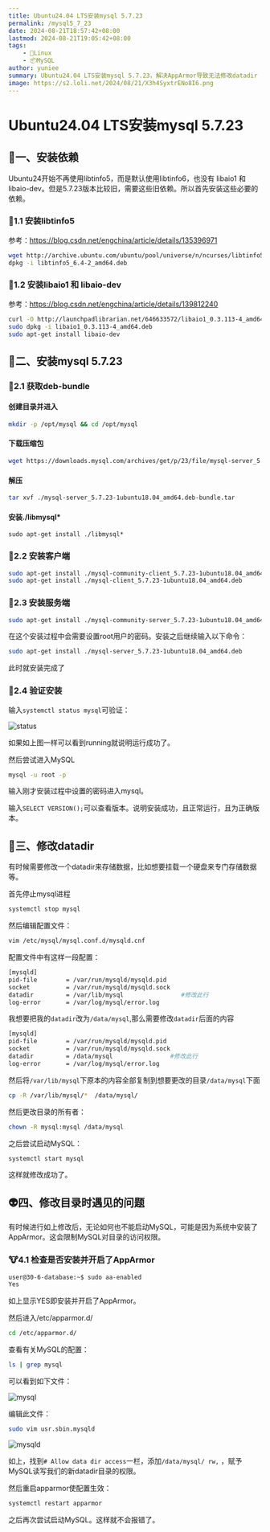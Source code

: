 ```yaml
---
title: Ubuntu24.04 LTS安装mysql 5.7.23
permalink: /mysql5_7_23
date: 2024-08-21T18:57:42+08:00
lastmod: 2024-08-21T19:05:42+08:00
tags: 
    - 🐘Linux
    - 📦MySQL
author: yuniee
summary: Ubuntu24.04 LTS安装mysql 5.7.23，解决AppArmor导致无法修改datadir
image: https://s2.loli.net/2024/08/21/X3h4SyxtrENo8I6.png
---
```




# Ubuntu24.04 LTS安装mysql 5.7.23

## 🐔一、安装依赖

Ubuntu24开始不再使用libtinfo5，而是默认使用libtinfo6，也没有 libaio1 和 libaio-dev。但是5.7.23版本比较旧，需要这些旧依赖。所以首先安装这些必要的依赖。

### 🫥1.1 安装libtinfo5

参考：https://blog.csdn.net/engchina/article/details/135396971

```bash
wget http://archive.ubuntu.com/ubuntu/pool/universe/n/ncurses/libtinfo5_6.4-2_amd64.deb
dpkg -i libtinfo5_6.4-2_amd64.deb
```

### 🫎1.2 安装libaio1 和 libaio-dev

参考：https://blog.csdn.net/engchina/article/details/139812240

```bash
curl -O http://launchpadlibrarian.net/646633572/libaio1_0.3.113-4_amd64.deb
sudo dpkg -i libaio1_0.3.113-4_amd64.deb 
sudo apt-get install libaio-dev
```

## 🤑二、安装mysql 5.7.23

### 🧐2.1 获取deb-bundle

#### 创建目录并进入

```bash
mkdir -p /opt/mysql && cd /opt/mysql
```

#### 下载压缩包

```bash
wget https://downloads.mysql.com/archives/get/p/23/file/mysql-server_5.7.23-1ubuntu18.04_amd64.deb-bundle.tar
```

#### 解压

```bash
tar xvf ./mysql-server_5.7.23-1ubuntu18.04_amd64.deb-bundle.tar
```

#### 安装./libmysql*

```bash\
sudo apt-get install ./libmysql*
```

### 🐺2.2 安装客户端

```bash
sudo apt-get install ./mysql-community-client_5.7.23-1ubuntu18.04_amd64.deb
sudo apt-get install ./mysql-client_5.7.23-1ubuntu18.04_amd64.deb
```

### 🥶2.3 安装服务端

```bash
sudo apt-get install ./mysql-community-server_5.7.23-1ubuntu18.04_amd64.deb
```

在这个安装过程中会需要设置root用户的密码。安装之后继续输入以下命令：

```bash
sudo apt-get install ./mysql-server_5.7.23-1ubuntu18.04_amd64.deb
```

此时就安装完成了

### 🥸2.4 验证安装

输入`systemctl status mysql`可验证：

<img src="https://s2.loli.net/2024/08/21/NGwqLZDzlmnCYau.jpg" alt="status"  />

如果如上图一样可以看到running就说明运行成功了。

然后尝试进入MySQL

```bash
mysql -u root -p
```

输入刚才安装过程中设置的密码进入mysql。

输入`SELECT VERSION();`可以查看版本。说明安装成功，且正常运行，且为正确版本。

## 🥳三、修改datadir

有时候需要修改一个datadir来存储数据，比如想要挂载一个硬盘来专门存储数据等。

首先停止mysql进程

```bash
systemctl stop mysql
```

然后编辑配置文件：

```bash
vim /etc/mysql/mysql.conf.d/mysqld.cnf
```

配置文件中有这样一段配置：

```bash
[mysqld]
pid-file        = /var/run/mysqld/mysqld.pid
socket          = /var/run/mysqld/mysqld.sock
datadir         = /var/lib/mysql                #修改此行
log-error       = /var/log/mysql/error.log
```

我想要把我的`datadir`改为`/data/mysql`,那么需要修改`datadir`后面的内容

```bash
[mysqld]
pid-file        = /var/run/mysqld/mysqld.pid
socket          = /var/run/mysqld/mysqld.sock
datadir         = /data/mysql                #修改此行
log-error       = /var/log/mysql/error.log
```

然后将`/var/lib/mysql`下原本的内容全部复制到想要更改的目录`/data/mysql`下面

```bash
cp -R /var/lib/mysql/*  /data/mysql/
```

然后更改目录的所有者：
```bash
chown -R mysql:mysql /data/mysql
```

之后尝试启动MySQL：

```bash
systemctl start mysql
```

这样就修改成功了。

## 👽四、修改目录时遇见的问题

有时候进行如上修改后，无论如何也不能启动MySQL，可能是因为系统中安装了AppArmor。这会限制MySQL对目录的访问权限。

### 🐮4.1 检查是否安装并开启了AppArmor

```bash
user@30-6-database:~$ sudo aa-enabled 
Yes
```

如上显示YES即安装并开启了AppArmor。

然后进入/etc/apparmor.d/

```bash
cd /etc/apparmor.d/
```

查看有关MySQL的配置：

```bash
ls | grep mysql
```

可以看到如下文件：

![mysql](https://s2.loli.net/2024/08/21/Wvhbt3wLqk4DHrN.jpg)

编辑此文件：

```bash
sudo vim usr.sbin.mysqld
```

![mysqld](https://s2.loli.net/2024/08/21/1Cpgae6tkrnW8MK.jpg)

如上，找到`# Allow data dir access`一栏，添加`/data/mysql/ rw,` ，赋予MySQL读写我们的新datadir目录的权限。

然后重启apparmor使配置生效：

```bash
systemctl restart apparmor
```

之后再次尝试启动MySQL。这样就不会报错了。
